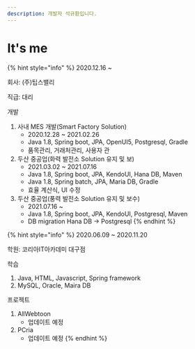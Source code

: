```yaml
---
description: 개발자 석규환입니다.
---
```


# It's me



{% hint style="info" %}
2020.12.16 ~

회사: \(주\)팁스밸리

직급: 대리

개발

1. 사내 MES 개발\(Smart Factory Solution\) 
   * 2020.12.28 ~ 2021.02.26
   * Java 1.8, Spring boot, JPA, OpenUI5, Postgresql, Gradle
   * 품목관리, 거래처관리, 사용자 관
2. 두산 중공업\(화력 발전소 Solution 유지 및 보\)
   * 2021.03.02 ~ 2021.07.16
   * Java 1.8, Spring boot, JPA, KendoUI, Hana DB, Maven
   * Java 1.8, Spring batch, JPA, Maria DB, Gradle
   * 효율 계산식, UI 수정
3. 두산 중공업\(풍력 발전소 Solution 유지 및 보수\)
   * 2021.07.16 ~
   * Java 1.8, Spring boot, JPA, KendoUI, Postgresql, Maven
   * DB migration Hana DB -&gt; Postgresql
{% endhint %}

{% hint style="info" %}
2020.06.09 ~ 2020.11.20

학원: 코리아IT아카데미 대구점

학습

1. Java, HTML, Javascript, Spring framework
2. MySQL, Oracle, Maira DB

프로젝트

1. AllWebtoon  
   * 업데이트 예정
2. PCria
   * 업데이트 예정
{% endhint %}


















